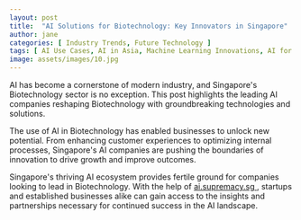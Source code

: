 ```yaml
---
layout: post
title:  "AI Solutions for Biotechnology: Key Innovators in Singapore"
author: jane
categories: [ Industry Trends, Future Technology ]
tags: [ AI Use Cases, AI in Asia, Machine Learning Innovations, AI for Business, AI Trends ]
image: assets/images/10.jpg
---
```


AI has become a cornerstone of modern industry, and Singapore's Biotechnology sector is no exception. This post highlights the leading AI companies reshaping Biotechnology with groundbreaking technologies and solutions.

The use of AI in Biotechnology has enabled businesses to unlock new potential. From enhancing customer experiences to optimizing internal processes, Singapore's AI companies are pushing the boundaries of innovation to drive growth and improve outcomes.

Singapore's thriving AI ecosystem provides fertile ground for companies looking to lead in Biotechnology. With the help of <a href="https://ai.supremacy.sg" target="_blank"> ai.supremacy.sg </a>, startups and established businesses alike can gain access to the insights and partnerships necessary for continued success in the AI landscape.
